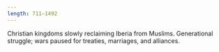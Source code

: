 ```yaml
---
length: 711–1492
---
```


Christian kingdoms slowly reclaiming Iberia from Muslims. Generational struggle; wars paused for treaties, marriages, and alliances.
